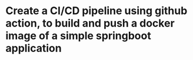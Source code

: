 # Create a CI/CD pipeline using github action, to build and push a docker image of a simple springboot application

